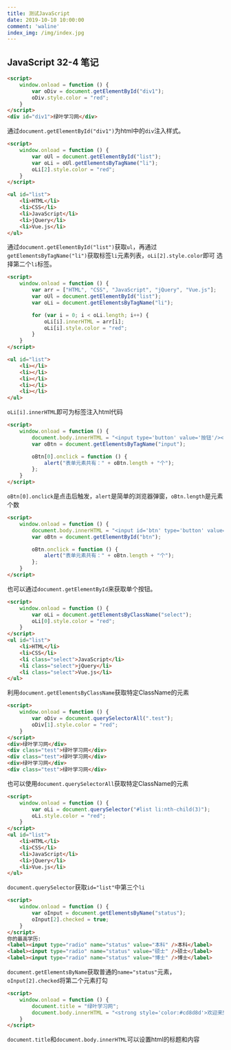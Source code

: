 ```yaml
---
title: 测试JavaScript
date: 2019-10-10 10:00:00
comment: 'waline'
index_img: /img/index.jpg
---
```



## JavaScript 32-4 笔记

```html
<script>
    window.onload = function () {
        var oDiv = document.getElementById("div1");
        oDiv.style.color = "red";
    }
</script>
<div id="div1">绿叶学习网</div>
```

通过`document.getElementById("div1")`为html中的`div`注入样式。

```html
<script>
    window.onload = function () {
        var oUl = document.getElementById("list");
        var oLi = oUl.getElementsByTagName("li");
        oLi[2].style.color = "red";
    }
</script>

<ul id="list">
    <li>HTML</li>
    <li>CSS</li>
    <li>JavaScript</li>
    <li>jQuery</li>
    <li>Vue.js</li>
</ul>
```

通过`document.getElementById("list")`获取`ul`，再通过`getElementsByTagName("li")`获取标签`li`元素列表，`oLi[2].style.color`即可
选择第二个`li`标签。

```html
<script>
    window.onload = function () {
        var arr = ["HTML", "CSS", "JavaScript", "jQuery", "Vue.js"];
        var oUl = document.getElementById("list");
        var oLi = document.getElementsByTagName("li");

        for (var i = 0; i < oLi.length; i++) {
            oLi[i].innerHTML = arr[i];
            oLi[i].style.color = "red";
        }
    }
</script>

<ul id="list">
    <li></li>
    <li></li>
    <li></li>
    <li></li>
    <li></li>
</ul>
```

`oLi[i].innerHTML`即可为标签注入html代码

```html
<script>
    window.onload = function () {
        document.body.innerHTML = "<input type='button' value='按钮'/><input type='button' value='按钮'/><input type='button' value='按钮'/>"
        var oBtn = document.getElementsByTagName("input");

        oBtn[0].onclick = function () {
            alert("表单元素共有：" + oBtn.length + "个");
        };
    }
</script>
```

   `oBtn[0].onclick`是点击后触发，`alert`是简单的浏览器弹窗，`oBtn.length`是元素个数

```html
<script>
    window.onload = function () {
        document.body.innerHTML = "<input id='btn' type='button' value='按钮'/><input type='button' value='按钮'/><input type='button' value='按钮'/>"
        var oBtn = document.getElementById("btn");

        oBtn.onclick = function () {
            alert("表单元素共有：" + oBtn.length + "个");
        };
    }
</script>
```

也可以通过`document.getElementById`来获取单个按钮。

```html
<script>
    window.onload = function () {
        var oLi = document.getElementsByClassName("select");
        oLi[0].style.color = "red";
    }
</script>
<ul id="list">
    <li>HTML</li>
    <li>CSS</li>
    <li class="select">JavaScript</li>
    <li class="select">jQuery</li>
    <li class="select">Vue.js</li>
</ul>
```
利用`document.getElementsByClassName`获取特定ClassName的元素

```html
<script>
    window.onload = function () {
        var oDiv = document.querySelectorAll(".test");
        oDiv[1].style.color = "red";
    }
</script>
<div>绿叶学习网</div>
<div class="test">绿叶学习网</div>
<div class="test">绿叶学习网</div>
<div>绿叶学习网</div>
<div class="test">绿叶学习网</div>
```
也可以使用`document.querySelectorAll`获取特定ClassName的元素

```html
<script>
    window.onload = function () {
        var oLi = document.querySelector("#list li:nth-child(3)");
        oLi.style.color = "red";
    }
</script>
<ul id="list">
    <li>HTML</li>
    <li>CSS</li>
    <li>JavaScript</li>
    <li>jQuery</li>
    <li>Vue.js</li>
</ul>
```
`document.querySelector`获取`id="list"`中第三个`li`

```html
<script>
    window.onload = function () {
        var oInput = document.getElementsByName("status");
        oInput[2].checked = true;
    }
</script>
你的最高学历:
<label><input type="radio" name="status" value="本科" />本科</label>
<label><input type="radio" name="status" value="硕士" />硕士</label>
<label><input type="radio" name="status" value="博士" />博士</label>
```
`document.getElementsByName`获取普通的`name="status"`元素，`oInput[2].checked`将第二个元素打勾

```html
<script>
    window.onload = function () {
        document.title = "绿叶学习网";
        document.body.innerHTML = "<strong style='color:#cd8d8d'>欢迎来到绿叶学习网</strong>";
    }
</script>
```
`document.title`和`document.body.innerHTML`可以设置html的标题和内容

